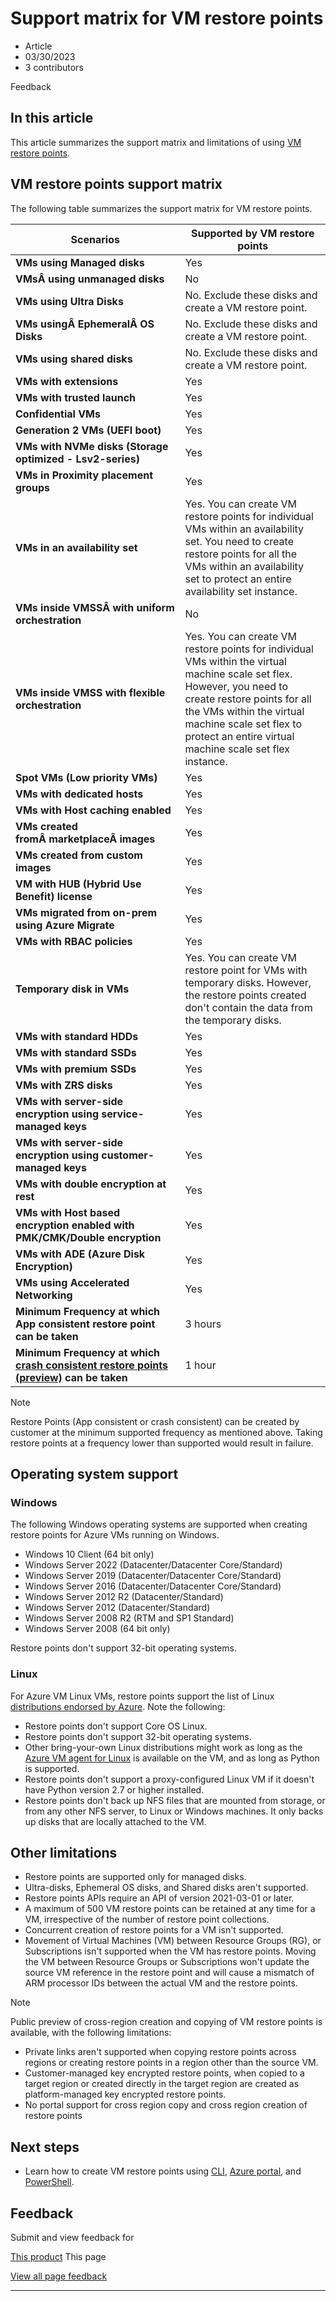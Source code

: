 # Support matrix for VM restore points

* Article
* 03/30/2023
* 3 contributors

Feedback

## In this article

This article summarizes the support matrix and limitations of using [VM restore points](virtual-machines-create-restore-points).

## VM restore points support matrix

The following table summarizes the support matrix for VM restore points.

| **Scenarios** | **Supported by VM restore points** |
| --- | --- |
| **VMs using Managed disks** | Yes |
| **VMsÂ using unmanaged disks** | No |
| **VMs using Ultra Disks** | No. Exclude these disks and create a VM restore point. |
| **VMs usingÂ EphemeralÂ OS Disks** | No. Exclude these disks and create a VM restore point. |
| **VMs using shared disks** | No. Exclude these disks and create a VM restore point. |
| **VMs with extensions** | Yes |
| **VMs with trusted launch** | Yes |
| **Confidential VMs** | Yes |
| **Generation 2 VMs (UEFI boot)** | Yes |
| **VMs with NVMe disks (Storage optimized - Lsv2-series)** | Yes |
| **VMs in Proximity placement groups** | Yes |
| **VMs in an availability set** | Yes. You can create VM restore points for individual VMs within an availability set. You need to create restore points for all the VMs within an availability set to protect an entire availability set instance. |
| **VMs inside VMSSÂ with uniform orchestration** | No |
| **VMs inside VMSS with flexible orchestration** | Yes. You can create VM restore points for individual VMs within the virtual machine scale set flex. However, you need to create restore points for all the VMs within the virtual machine scale set flex to protect an entire virtual machine scale set flex instance. |
| **Spot VMs (Low priority VMs)** | Yes |
| **VMs with dedicated hosts** | Yes |
| **VMs with Host caching enabled** | Yes |
| **VMs created fromÂ marketplaceÂ images** | Yes |
| **VMs created from custom images** | Yes |
| **VM with HUB (Hybrid Use Benefit) license** | Yes |
| **VMs migrated from on-prem using Azure Migrate** | Yes |
| **VMs with RBAC policies** | Yes |
| **Temporary disk in VMs** | Yes. You can create VM restore point for VMs with temporary disks. However, the restore points created don't contain the data from the temporary disks. |
| **VMs with standard HDDs** | Yes |
| **VMs with standard SSDs** | Yes |
| **VMs with premium SSDs** | Yes |
| **VMs with ZRS disks** | Yes |
| **VMs with server-side encryption using service-managed keys** | Yes |
| **VMs with server-side encryption using customer-managed keys** | Yes |
| **VMs with double encryption at rest** | Yes |
| **VMs with Host based encryption enabled with PMK/CMK/Double encryption** | Yes |
| **VMs with ADE (Azure Disk Encryption)** | Yes |
| **VMs using Accelerated Networking** | Yes |
| **Minimum Frequency at which App consistent restore point can be taken** | 3 hours |
| **Minimum Frequency at which [crash consistent restore points (preview)](https://github.com/Azure/Virtual-Machine-Restore-Points/tree/main/Crash%20consistent%20VM%20restore%20points%20(preview)) can be taken** | 1 hour |

Note

Restore Points (App consistent or crash consistent) can be created by customer at the minimum supported frequency as mentioned above. Taking restore points at a frequency lower than supported would result in failure.

## Operating system support

### Windows

The following Windows operating systems are supported when creating restore points for Azure VMs running on Windows.

* Windows 10 Client (64 bit only)
* Windows Server 2022 (Datacenter/Datacenter Core/Standard)
* Windows Server 2019 (Datacenter/Datacenter Core/Standard)
* Windows Server 2016 (Datacenter/Datacenter Core/Standard)
* Windows Server 2012 R2 (Datacenter/Standard)
* Windows Server 2012 (Datacenter/Standard)
* Windows Server 2008 R2 (RTM and SP1 Standard)
* Windows Server 2008 (64 bit only)

Restore points don't support 32-bit operating systems.

### Linux

For Azure VM Linux VMs, restore points support the list of Linux [distributions endorsed by Azure](linux/endorsed-distros). Note the following:

* Restore points don't support Core OS Linux.
* Restore points don't support 32-bit operating systems.
* Other bring-your-own Linux distributions might work as long as the [Azure VM agent for Linux](extensions/agent-linux) is available on the VM, and as long as Python is supported.
* Restore points don't support a proxy-configured Linux VM if it doesn't have Python version 2.7 or higher installed.
* Restore points don't back up NFS files that are mounted from storage, or from any other NFS server, to Linux or Windows machines. It only backs up disks that are locally attached to the VM.

## Other limitations

* Restore points are supported only for managed disks.
* Ultra-disks, Ephemeral OS disks, and Shared disks aren't supported.
* Restore points APIs require an API of version 2021-03-01 or later.
* A maximum of 500 VM restore points can be retained at any time for a VM, irrespective of the number of restore point collections.
* Concurrent creation of restore points for a VM isn't supported.
* Movement of Virtual Machines (VM) between Resource Groups (RG), or Subscriptions isn't supported when the VM has restore points. Moving the VM between Resource Groups or Subscriptions won't update the source VM reference in the restore point and will cause a mismatch of ARM processor IDs between the actual VM and the restore points.

Note

Public preview of cross-region creation and copying of VM restore points is available, with the following limitations:

* Private links aren't supported when copying restore points across regions or creating restore points in a region other than the source VM.
* Customer-managed key encrypted restore points, when copied to a target region or created directly in the target region are created as platform-managed key encrypted restore points.
* No portal support for cross region copy and cross region creation of restore points

## Next steps

* Learn how to create VM restore points using [CLI](virtual-machines-create-restore-points-cli), [Azure portal](virtual-machines-create-restore-points-portal), and [PowerShell](virtual-machines-create-restore-points-powershell).

## Feedback

Submit and view feedback for

[This product](https://feedback.azure.com/d365community/forum/ec2f1827-be25-ec11-b6e6-000d3a4f0f1c)
This page

[View all page feedback](https://github.com/MicrosoftDocs/azure-docs/issues)

---

